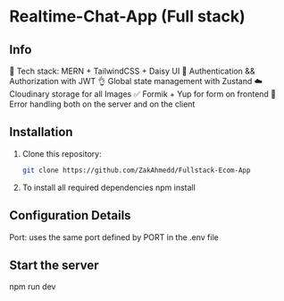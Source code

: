 # Realtime-Chat-App (Full stack)

## Info

🌟 Tech stack: MERN + TailwindCSS + Daisy UI
🎃 Authentication && Authorization with JWT
👌 Global state management with Zustand
☁️ Cloudinary storage for all Images
✅ Formik + Yup for form on frontend
🐞 Error handling both on the server and on the client

## Installation

1. Clone this repository:
   ```bash
   git clone https://github.com/ZakAhmedd/Fullstack-Ecom-App
   ```

2. To install all required dependencies
      npm install


## Configuration Details

Port: uses the same port defined by PORT in the .env file

## Start the server

npm run dev